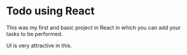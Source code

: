 # Todo using React 

This was my first and basic project in React in which you can add your tasks to be performed.   

UI is very attractive in this.


     



 

   
  





 




 





 



 




 














 




















































































